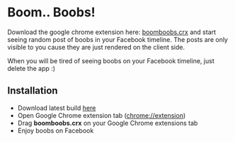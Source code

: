 # Boom.. Boobs!

Download the google chrome extension here: [boomboobs.crx](https://github.com/BoomBoobs/chrome-extension/raw/master/package/boomboobs.crx) and start seeing random post of boobs in your Facebook timeline.
The posts are only visible to you cause they are just rendered on the client side.

When you will be tired of seeing boobs on your Facebook timeline, just delete the app :)


## Installation
- Download latest build [here](https://github.com/BoomBoobs/chrome-extension/raw/master/package/boomboobs.crx)
- Open Google Chrome extension tab ([chrome://extension](chrome://extensions))
- Drag **boomboobs.crx** on your Google Chrome extensions tab
- Enjoy boobs on Facebook

